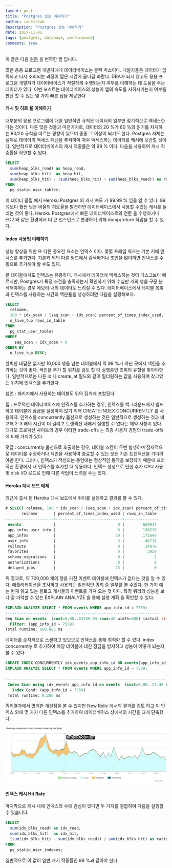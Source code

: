 ```yaml
---
layout: post
title: "Postgres 성능 이해하기"
author: ianstream
description: "Postgres 성능 이해하기"
date: 2017-11-01
tags: [postgres, database, performance]
comments: true
---
```


이 글은 다음 [원문](http://www.craigkerstiens.com/2012/10/01/understanding-postgres-performance/) 을 번역한 글 입니다.
<p>

많은 응용 프로그램 개발자에게 데이터베이스는 블랙 박스이다.
개발자들은 데이터가 입력되고 다시 조회되는 과정이 짧은 시간에 끝나길 바란다.
DBA가 되지 않고도 응용 프로그램 개발자가 데이터베이스가 적절하게 수행되는지 여부를 이해하는 데 도움을 주는 데이터가 있다.
이번 포스트는 데이터베이스의 성능이 앱의 속도를 저하시키는지 여부를 판단 할 수 있는 몇 가지 빠른 팁을 제공한다
<p>

#### 캐시 및 히트 율 이해하기

대부분의 응용 프로그램에 대한 일반적인 규칙은 데이터의 일부만 정기적으로 액세스한다는 것이다.
다른 많은 것들과 마찬가지로, 데이터의 20 %가 80 %의 읽기를 차지하는 80/20 규칙을 따르는 경향이 있으며 종종 그 이상이 되기도 한다. Postgres 자체는 실제로 데이터의 액세스 패턴을 추적하며 자주 액세스하는 데이터를 캐시에 보관할 것이다. 일반적으로 데이터베이스의 캐시 적중률은 약 99 % 이다.
다음을 사용하여 캐시 적중률을 확인할 수 있다.

```sql
SELECT
  sum(heap_blks_read) as heap_read,
  sum(heap_blks_hit)  as heap_hit,
  sum(heap_blks_hit) / (sum(heap_blks_hit) + sum(heap_blks_read)) as ratio
FROM
  pg_statio_user_tables;
```

이 데이터 클립 에서 Heroku Postgres 의 캐시 속도 가 99.99 % 임을 알 수 있다.
99 %보다 훨씬 낮은 비율의 히트율을 발견하면 데이터베이스에서 사용할 수있는 캐시를 늘리는 것이 좋다.
Heroku Postgres에서 빠른 데이터베이스로의 전환 을 수행하거나 EC2 와 같은 환경에서 더 큰 인스턴스로 변경하기 위해 dump/retore 작업을 할 수 있다.
<p>

#### Index 사용법 이해하기

성능 향상을 위한 또 다른 중요한 요소는 인덱스 이다.
몇몇 프레임 워크는 기본 키에 인덱스를 추가한다.
기본키 외의 다른 필드에서 검색하거나 조인을 많이하면 인덱스를 수동으로 추가해야 할 수도 있다.

큰 테이블에서도 인덱스는 유용하다.
캐시에서 데이터에 액세스하는 것이 디스크보다 빠르지만, Postgres가 특정 조건을 충족하는지 확인하기 위해 수십만 개의 행을 구문 분석해야하는 경우 메모리 내의 데이터도 느려질 수 있다.
데이터베이스에서 테이블 목록과 인덱스를 사용하는 시간의 백분율을 생성하려면 다음을 실행해보자.

```sql
SELECT
  relname,
  100 * idx_scan / (seq_scan + idx_scan) percent_of_times_index_used,
  n_live_tup rows_in_table
FROM
  pg_stat_user_tables
WHERE
    seq_scan + idx_scan > 0
ORDER BY
  n_live_tup DESC;
```

완벽한 대답은 없지만 10,000 행을 넘는 테이블에서 약 99 %가 아닌 곳에서 색인을 추가하는 것이 좋다.
색인을 추가 할 위치를 검토 할 때 실행중인 조회의 유형을 찾아야한다.
일반적으로는 다른 id 나 create_at 필드와 같이 필터링하는 값을 사용하여 찾고있는 위치에 인덱스를 추가한다.

첨언 : 패키지에서 사용하는 테이블도 위의 집계에 포함된다.

팁 : 프로덕션 데이터베이스에 인덱스를 추가하는 경우, 인덱스를 백그라운드에서 빌드하고 테이블에 잠금을 설정하지 않기 위해 CREATE INDEX CONCURRENTLY 를 사용하자.
인덱스를 concurrently 옵션으로 생성하는 것은 일반적으로 생성하는 것과 비교해 2-3 배의 시간이 더 걸리고 트랜잭션 내에서 실행할 수 없다는 제약 사항이 있다.
대규모 프로덕션 사이트의 경우 이러한 trade-offs 는 최종 사용자 경험의 trade-offs 에 비해 가치가 있다.

덧글 : concurrently 옵션으로 호출하는 경우, 테이블 스캔이 두번 발생하며 잠재적으로 데이터를 수정하거나 색인을 사용하여 종료할 수 있는 모든 기존 트랜젝션을 기다려야만 한다.
그러나, 인덱스가 작성되는 동안에는 정상적인 동작을 보장하기 때문에 프러덕션 환경에서 새 인덱스를 추가할 때 유용하다.
인덱스 생성으로 인한 추가 CPU 사용 및 disk I/O 로드로 인해 다른 작업이 느려질 수는 있다.
<p>

#### Heroku 대시 보드 예제

최근에 출시 된 Heroku 대시 보드에서 쿼리를 실행하고 결과를 볼 수 있다.

```sql
# SELECT relname, 100 * idx_scan / (seq_scan + idx_scan) percent_of_times_index_used, n_live_tup rows_in_table  FROM pg_stat_user_tables ORDER BY n_live_tup DESC;
       relname       | percent_of_times_index_used | rows_in_table
---------------------+-----------------------------+---------------
 events              |                           0 |        669917
 app_infos_user_info |                           0 |        198218
 app_infos           |                          50 |        175640
 user_info           |                           3 |         46718
 rollouts            |                           0 |         34078
 favorites           |                           0 |          3059
 schema_migrations   |                           0 |             2
 authorizations      |                           0 |             0
 delayed_jobs        |                          23 |             0
```

위 결과로, 약 700,000 개의 행을 가진 이벤트 테이블에 인덱스가 없다는 것을 알 수 있다.
애플리케이션을 조사하고 사용되는 일반적인 쿼리 중 일부를 볼 수있다.
한 가지 예는 현재 읽고 있는 블로그 게시물의 이벤트를 가져 오는 것 이다.
특정 쿼리의 성능을 보다 잘 파악할 수 있는 EXPLAIN ANALYZE 을 통해 실행 계획 을 확인할 수 있다.

```sql
EXPLAIN ANALYZE SELECT * FROM events WHERE app_info_id = 7559;                                                 QUERY PLAN
-------------------------------------------------------------------
Seq Scan on events  (cost=0.00..63749.03 rows=38 width=688) (actual time=2.538..660.785 rows=89 loops=1)
  Filter: (app_info_id = 7559)
Total runtime: 660.885 ms
```

데이터를 순차적으로 스캔하고 있으므로 인덱스를 통해 최적화 할 수 있다.
index concurrently 로 추가하여 해당 테이블에 대한 잠금을 방지하고 성능이 어떻게 되는지 볼 수 있다.

```sql
CREATE INDEX CONCURRENTLY idx_events_app_info_id ON events(app_info_id);
EXPLAIN ANALYZE SELECT * FROM events WHERE app_info_id = 7559;

----------------------------------------------------------------------
 Index Scan using idx_events_app_info_id on events  (cost=0.00..23.40 rows=38 width=688) (actual time=0.021..0.115 rows=89 loops=1)
   Index Cond: (app_info_id = 7559)
 Total runtime: 0.200 ms
```

쿼리결과에서 명백한 개선점을 볼 수 있지만 New Relic 에서의 결과를 검토 하고 이 인덱스 외에 몇 가지 다른 인덱스를 추가하여 데이터베이스 상에서의 시간을 크게 단축했다.

![NewRelicGraph](/img/20171101_new_relic.png)
<p>

#### 인덱스 캐시 Hit Rate

마지막으로 캐시 내에 인덱스의 수에 관심이 있다면 두 가지를 결합하여 다음을 실행할 수 있습니다.

```sql
SELECT
  sum(idx_blks_read) as idx_read,
  sum(idx_blks_hit)  as idx_hit,
  (sum(idx_blks_hit) - sum(idx_blks_read)) / sum(idx_blks_hit) as ratio
FROM
  pg_statio_user_indexes;
```

일반적으로 이 값이 일반 캐시 적중률인 99 %과 같아야 한다.
